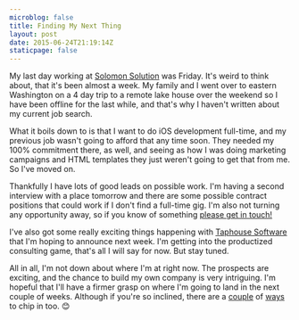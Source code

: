 ```yaml
---
microblog: false
title: Finding My Next Thing
layout: post
date: 2015-06-24T21:19:14Z
staticpage: false
---
```


My last day working at [Solomon Solution](http://gosolomon.com) was Friday. It's weird to think about, that it's been almost a week. My family and I went over to eastern Washington on a 4 day trip to a remote lake house over the weekend so I have been offline for the last while, and that's why I haven't written about my current job search.

What it boils down to is that I want to do iOS development full-time, and my previous job wasn't going to afford that any time soon. They needed my 100% commitment there, as well, and seeing as how I was doing marketing campaigns and HTML templates they just weren't going to get that from me. So I've moved on.

Thankfully I have lots of good leads on possible work. I'm having a second interview with a place tomorrow and there are some possible contract positions that could work if I don't find a full-time gig. I'm also not turning any opportunity away, so if you know of something [please get in touch!](http://jsorge.net/about)

I've also got some really exciting things happening with [Taphouse Software](http://taphouse.io) that I'm hoping to announce next week. I'm getting into the productized consulting game, that's all I will say for now. But stay tuned.

All in all, I'm not down about where I'm at right now. The prospects are exciting, and the chance to build my own company is very intriguing. I'm hopeful that I'll have a firmer grasp on where I'm going to land in the next couple of weeks. Although if you're so inclined, there are a [couple](https://geo.itunes.apple.com/us/app/scorebook-remember-your-games/id897584352?mt=8&uo=6&at=1001l3HC) of [ways](https://cash.me/$jsorge) to chip in too. 😊